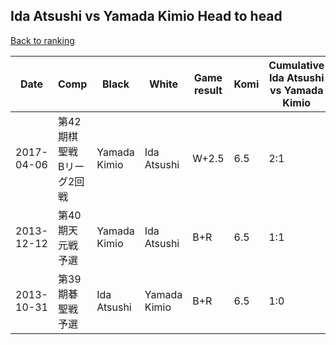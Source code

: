 ## Ida Atsushi vs Yamada Kimio Head to head

[Back to ranking](../../index.md)




| **Date** | **Comp** | **Black** | **White** | **Game result** | **Komi** | **Cumulative Ida Atsushi vs Yamada Kimio** | **Ida Atsushi streak** | **Yamada Kimio streak** | 
| --- | --- | --- | --- | --- | --- | --- | --- | --- |
| 2017-04-06 | 第42期棋聖戦　Bリーグ2回戦 | Yamada Kimio | Ida Atsushi | W+2.5 | 6.5 | 2:1 | 1 | 0 | 
| 2013-12-12 | 第40期天元戦予選 | Yamada Kimio | Ida Atsushi | B+R | 6.5 | 1:1 | 0 | 1 | 
| 2013-10-31 | 第39期碁聖戦予選 | Ida Atsushi | Yamada Kimio | B+R | 6.5 | 1:0 | 1 | 0 |




